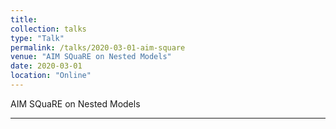 ```yaml
---
title:
collection: talks
type: "Talk"
permalink: /talks/2020-03-01-aim-square
venue: "AIM SQuaRE on Nested Models"
date: 2020-03-01
location: "Online"
---
```


AIM SQuaRE on Nested Models

---
